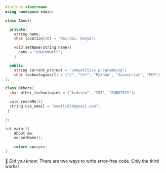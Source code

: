 
```cpp
#include <iostream>
using namespace edwin;

class About{

  private:
    string name;
    char location[20] = "Nairobi, Kenya";

    void setName(string name){
      name = "edwinmwiti";
    }

  public:
    string current_project = "competitive programming";
    char technologies[5] = {"C", "C++", "Python", "Javascript", "PHP"};
};

class Others{
  char other_technologies = {"Arduino", "IOT", "ROBOTICS"};

  void reachMe(){
  string use_email = "emwiti658@gmail.com";
 }

};

int main(){
    About me;
    me.setName();
    
    return success;
}
```

💬 _Did you know:_ There are two ways to write error-free code. Only the third works!

